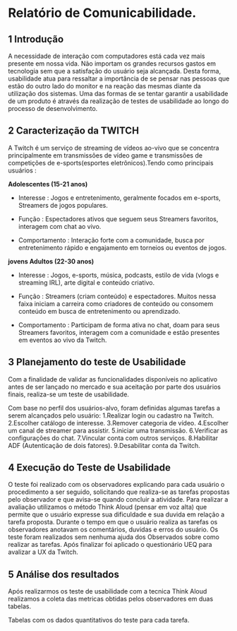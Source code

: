 # Relatório de Comunicabilidade.


## 1 Introdução 

A necessidade de interação com computadores está cada vez mais presente em nossa vida. Não importam os grandes recursos gastos em tecnologia sem que a satisfação do usuário seja alcançada. Desta forma, usabilidade atua para ressaltar a importância de se pensar nas pessoas que estão do outro lado do monitor e na reação das mesmas diante da utilização dos sistemas. Uma das formas de se tentar garantir a usabilidade de um produto é através da realização de testes de usabilidade ao longo do processo de desenvolvimento.


## 2 Caracterização da TWITCH

A Twitch é um serviço de streaming de vídeos ao-vivo que se concentra principalmente em transmissões de vídeo game e transmissões de competições de e-sports(esportes eletrônicos).Tendo como principais usuários :

**Adolescentes (15-21 anos)**

- Interesse : Jogos e entretenimento, geralmente focados em e-sports, Streamers de jogos populares.

- Função : Espectadores ativos que seguem seus Streamers favoritos, interagem com chat ao vivo.

- Comportamento : Interação forte com a comunidade, busca por entretenimento rápido e engajamento em torneios ou eventos de jogos.

**jovens Adultos (22-30 anos)**

- Interesse : Jogos, e-sports, música, podcasts, estilo de vida (vlogs e streaming IRL), arte digital e conteúdo criativo.

- Função : Streamers (criam conteúdo) e espectadores. Muitos nessa faixa iniciam a carreira como criadores de conteúdo ou consomem conteúdo em busca de entretenimento ou aprendizado.

- Comportamento : Participam de forma ativa no chat, doam para seus Streamers favoritos, interagem com a comunidade e estão presentes em eventos ao vivo da Twitch.


## 3 Planejamento do teste de Usabilidade

Com a finalidade de validar as funcionalidades disponíveis no aplicativo antes de ser
lançado no mercado e sua aceitação por parte dos usuários finais, realiza-se um teste de usabilidade. 

Com base no perfil dos usuários-alvo, foram definidas algumas tarefas a serem alcançados pelo usuário:
1.Realizar login ou cadastro na Twitch.
2.Escolher catálogo de interesse.
3.Remover categoria de vídeo.
4.Escolher um canal de streamer para assistir.
5.iniciar uma transmissão.
6.Verificar as configurações do chat.
7.Vincular conta com outros serviços.
8.Habilitar ADF (Autenticação de dois fatores).
9.Desabilitar conta da Twitch.

## 4 Execução do Teste de Usabilidade
	
O teste foi realizado com os observadores explicando para cada usuário o procedimento a ser seguido, solicitando que realiza-se as tarefas propostas pelo observador  e que avisa-se quando concluir a  atividade. Para realizar a avaliação utilizamos o método Think Aloud (pensar em voz alta) que permite que o usuário expresse sua dificuldade e sua duvida em relação a tarefa proposta. Durante o tempo em que o usuário realiza as tarefas os observadores anotavam os comentários, duvidas e erros do usuário. Os teste foram realizados sem nenhuma ajuda dos Observados sobre como realizar as tarefas. Após finalizar foi aplicado o questionário UEQ para avalizar a UX da Twitch. 
 
## 5 Análise dos resultados

Após realizarmos  os teste de usabilidade com a tecnica Think Aloud realizamos a coleta das metricas obtidas pelos observadores em duas tabelas.

Tabelas com os dados quantitativos do teste para cada tarefa.


